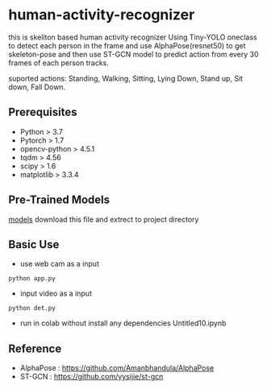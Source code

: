 # human-activity-recognizer
this is skeliton based human activity recognizer 
Using Tiny-YOLO oneclass to detect each person in the frame and use 
AlphaPose(resnet50) to get skeleton-pose and then use
ST-GCN model to predict action from every 30 frames 
of each person tracks.

suported actions: Standing, Walking, Sitting, Lying Down, Stand up, Sit down, Fall Down.

## Prerequisites

- Python > 3.7
- Pytorch > 1.7
- opencv-python > 4.5.1
- tqdm > 4.56
- scipy > 1.6
- matplotlib > 3.3.4

## Pre-Trained Models
[models](https://drive.google.com/file/d/1nTRDi0hU5kLEldrJbZtteynzJWObKwOL/view?usp=sharing)
download this file and extrect to project directory

## Basic Use
* use web cam as a input
 ```
 python app.py
 ```
* input video as a input
```
python det.py
```
* run in colab without install any dependencies
Untitled10.ipynb


## Reference

- AlphaPose : https://github.com/Amanbhandula/AlphaPose
- ST-GCN : https://github.com/yysijie/st-gcn
 
